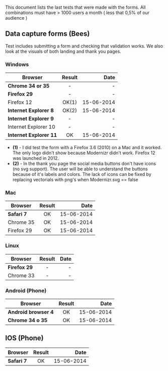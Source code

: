 This document lists the last tests that were made  with the forms. All combinations must have > 1000 users a month ( less that 0,5% of our audience )

## Data capture forms (Bees)

Test includes submitting a form and checking that validation works. We also look at the visuals of both landing and thank you pages.

### Windows

| Browser        | Result           | Date  |
| -------------------- |:-------------:| -----:|
| **Chrome 34 or 35** | - | - |
| **Firefox 29** | - | - |
| Firefox 12 | OK(1) | 15-06-2014 |
| **Internet Explorer 8** | OK(2) | 15-06-2014 |
| **Internet Explorer 9** | - | - |
| Internet Explorer 10 | - | - |
| **Internet Explorer 11** | OK | 15-06-2014 |

- **(1)** - I did test the form with a Firefox 3.6 (2010) on a Mac and it worked. The only logo didn't show because Modernizr didn't work. Firefox 12 was launched in 2012.
- **(2)** - In the thank you page the social media buttons don't have icons (no svg support). The user will be able to understand the buttons because of it's labels and colors. The lack of icons can be fixed by replacing vectorials with png's when Modernizr.svg == false


### Mac

| Browser        | Result           | Date  |
| -------------------- |:-------------:| -----:|
| **Safari 7** | OK | 15-06-2014 |
| Chrome 35 | OK | 15-06-2014 |
| Firefox 29 | OK | 15-06-2014 |

### Linux

| Browser        | Result           | Date  |
| -------------------- |:-------------:| -----:|
| **Firefox 29** | - | - |
| Chrome 33 | - | - |

### Android (Phone)

| Browser        | Result           | Date  |
| -------------------- |:-------------:| -----:|
|  **Android browser 4** | OK | 15-06-2014 |
| **Chrome 34 o 35** | OK | 15-06-2014 |

## IOS (Phone)

| Browser        | Result           | Date  |
| -------------------- |:-------------:| -----:|
|  **Safari 7** | OK | 15-06-2014 |


